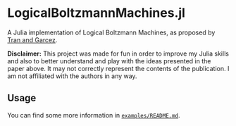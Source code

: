 # LogicalBoltzmannMachines.jl

A Julia implementation of Logical Boltzmann Machines, as proposed by [Tran and Garcez](https://doi.org/10.48550/arXiv.2112.05841).

**Disclaimer:** This project was made for fun in order to improve my Julia skills and also to better understand and play with the ideas presented in the paper above. It may not correctly represent the contents of the publication. I am not affiliated with the authors in any way.

## Usage

You can find some more information in [`examples/README.md`](examples/README.md).
